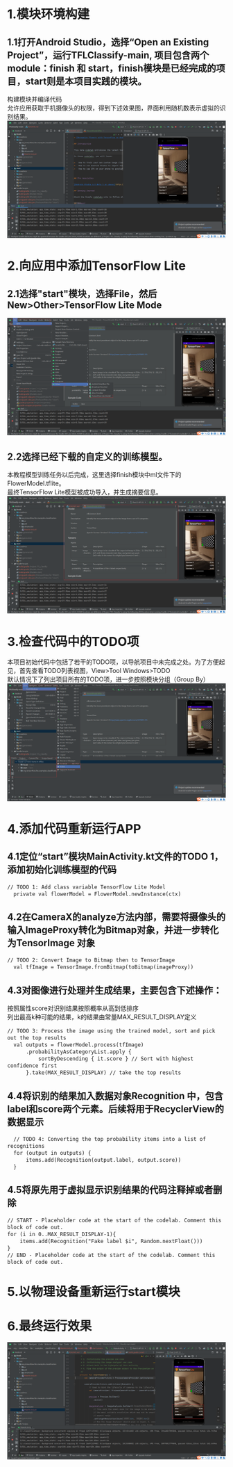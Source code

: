 # 1.模块环境构建
## 1.1打开Android Studio，选择“Open an Existing Project”，运行TFLClassify-main, 项目包含两个module：finish 和 start，finish模块是已经完成的项目，start则是本项目实践的模块。
构建模块并编译代码   
允许应用获取手机摄像头的权限，得到下述效果图，界面利用随机数表示虚拟的识别结果。   
![image](https://github.com/Z-ZW-WXQ/course/blob/master/img/401.png)    
# 2.向应用中添加TensorFlow Lite
## 2.1选择"start"模块，选择File，然后New>Other>TensorFlow Lite Mode  
![image](https://github.com/Z-ZW-WXQ/course/blob/master/img/402.png)  
## 2.2选择已经下载的自定义的训练模型。
本教程模型训练任务以后完成，这里选择finish模块中ml文件下的FlowerModel.tflite。   
最终TensorFlow Lite模型被成功导入，并生成摘要信息。   
![image](https://github.com/Z-ZW-WXQ/course/blob/master/img/403.png)    
# 3.检查代码中的TODO项  
本项目初始代码中包括了若干的TODO项，以导航项目中未完成之处。为了方便起见，首先查看TODO列表视图，View>Tool Windows>TODO     
默认情况下了列出项目所有的TODO项，进一步按照模块分组（Group By）   
![image](https://github.com/Z-ZW-WXQ/course/blob/master/img/404.png)    
# 4.添加代码重新运行APP
## 4.1定位“start”模块MainActivity.kt文件的TODO 1，添加初始化训练模型的代码
```
// TODO 1: Add class variable TensorFlow Lite Model
  private val flowerModel = FlowerModel.newInstance(ctx)
```
## 4.2在CameraX的analyze方法内部，需要将摄像头的输入ImageProxy转化为Bitmap对象，并进一步转化为TensorImage 对象  
```
// TODO 2: Convert Image to Bitmap then to TensorImage
  val tfImage = TensorImage.fromBitmap(toBitmap(imageProxy))
```
## 4.3对图像进行处理并生成结果，主要包含下述操作：
按照属性score对识别结果按照概率从高到低排序    
列出最高k种可能的结果，k的结果由常量MAX_RESULT_DISPLAY定义  
```
// TODO 3: Process the image using the trained model, sort and pick out the top results
  val outputs = flowerModel.process(tfImage)
      .probabilityAsCategoryList.apply {
          sortByDescending { it.score } // Sort with highest confidence first
      }.take(MAX_RESULT_DISPLAY) // take the top results
```
## 4.4将识别的结果加入数据对象Recognition 中，包含label和score两个元素。后续将用于RecyclerView的数据显示
```
  // TODO 4: Converting the top probability items into a list of recognitions
  for (output in outputs) {
      items.add(Recognition(output.label, output.score))
  }
```
## 4.5将原先用于虚拟显示识别结果的代码注释掉或者删除
```
// START - Placeholder code at the start of the codelab. Comment this block of code out.
for (i in 0..MAX_RESULT_DISPLAY-1){
    items.add(Recognition("Fake label $i", Random.nextFloat()))
}
// END - Placeholder code at the start of the codelab. Comment this block of code out.
```
# 5.以物理设备重新运行start模块
# 6.最终运行效果
![image](https://github.com/Z-ZW-WXQ/course/blob/master/img/405.png)    
